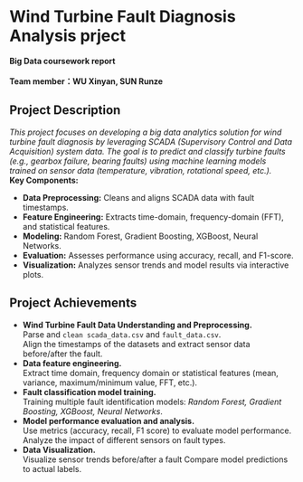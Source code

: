 # Wind Turbine Fault Diagnosis Analysis prject
**Big Data coursework report**\
\
**Team member：WU Xinyan, SUN Runze**
## Project Description
_This project focuses on developing a big data analytics solution for wind turbine fault diagnosis by leveraging SCADA (Supervisory Control and Data Acquisition) system data. The goal is to predict and classify turbine faults (e.g., gearbox failure, bearing faults) using machine learning models trained on sensor data (temperature, vibration, rotational speed, etc.)._\
**Key Components:**
+ **Data Preprocessing:** Cleans and aligns SCADA data with fault timestamps.
+ **Feature Engineering:** Extracts time-domain, frequency-domain (FFT), and statistical features.
+ **Modeling:** Random Forest, Gradient Boosting, XGBoost, Neural Networks.
+ **Evaluation:** Assesses performance using accuracy, recall, and F1-score.
+ **Visualization:** Analyzes sensor trends and model results via interactive plots.
## Project Achievements
+ **Wind Turbine Fault Data Understanding and Preprocessing.**\
Parse and `clean scada_data.csv` and `fault_data.csv`.\
Align the timestamps of the datasets and extract sensor data before/after the fault.
+ **Data feature engineering.**\
Extract time domain, frequency domain or statistical features (mean, variance, maximum/minimum value, FFT, etc.).
+ **Fault classification model training.**\
Training multiple fault identification models: _Random Forest, Gradient Boosting, XGBoost, Neural Networks_.
+ **Model performance evaluation and analysis.**\
Use metrics (accuracy, recall, F1 score) to evaluate model performance.\
Analyze the impact of different sensors on fault types.
+ **Data Visualization.**\
Visualize sensor trends before/after a fault Compare model predictions to actual labels.
